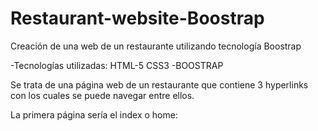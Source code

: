 # Restaurant-website-Boostrap
Creación de una web de un restaurante utilizando tecnología Boostrap

-Tecnologías utilizadas: 
	HTML-5
	CSS3
	-BOOSTRAP


Se trata de una página web de un restaurante que contiene 3 hyperlinks con los cuales se puede navegar entre ellos.

La primera página sería el index o home:




